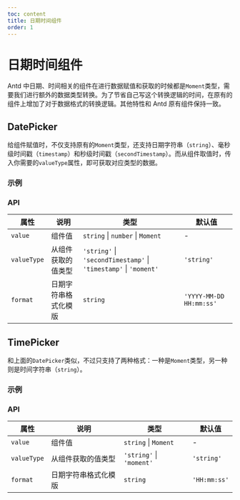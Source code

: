 ```yaml
---
toc: content
title: 日期时间组件
order: 1
---
```


# 日期时间组件

Antd 中日期、时间相关的组件在进行数据赋值和获取的时候都是`Moment`类型，需要我们进行额外的数据类型转换。为了节省自己写这个转换逻辑的时间，在原有的组件上增加了对于数据格式的转换逻辑。其他特性和 Antd 原有组件保持一致。

## DatePicker

给组件赋值时，不仅支持原有的`Moment`类型，还支持日期字符串（`string`）、毫秒级时间戳（`timestamp`）和秒级时间戳（`secondTimestamp`）。而从组件取值时，传入你需要的`valueType`属性，即可获取对应类型的数据。

### 示例

<code src="./demo/datepicker-string.tsx"></code>
<code src="./demo/datepicker-timestamp.tsx"></code>
<code src="./demo/datepicker-secondtimestamp.tsx"></code>

### API

| 属性        | 说明                 | 类型                                                             | 默认值                  |
| ----------- | -------------------- | ---------------------------------------------------------------- | ----------------------- |
| `value`     | 组件值               | `string` \| `number` \| `Moment`                                 | -                       |
| `valueType` | 从组件获取的值类型   | `'string'` \| `'secondTimestamp'` \| `'timestamp'` \| `'moment'` | `'string'`              |
| `format`    | 日期字符串格式化模版 | `string`                                                         | `'YYYY-MM-DD HH:mm:ss'` |

## TimePicker

和上面的`DatePicker`类似，不过只支持了两种格式：一种是`Moment`类型，另一种则是时间字符串（`string`）。

### 示例

<code src="./demo/timepicker-string.tsx"></code>

### API

| 属性        | 说明                 | 类型                     | 默认值       |
| ----------- | -------------------- | ------------------------ | ------------ |
| `value`     | 组件值               | `string` \| `Moment`     | -            |
| `valueType` | 从组件获取的值类型   | `'string'` \| `'moment'` | `'string'`   |
| `format`    | 日期字符串格式化模版 | `string`                 | `'HH:mm:ss'` |
